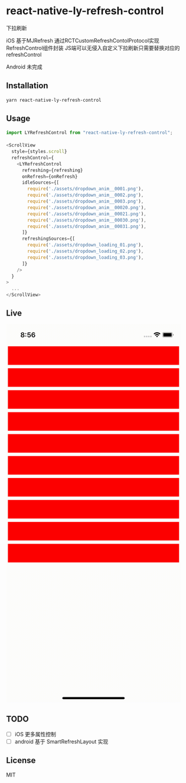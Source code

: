 # react-native-ly-refresh-control

下拉刷新

iOS 基于MJRefresh 通过RCTCustomRefreshContolProtocol实现RefreshControl组件封装
JS端可以无侵入自定义下拉刷新只需要替换对应的refreshControl

Android 未完成

## Installation

```sh
yarn react-native-ly-refresh-control
```

## Usage

```js
import LYRefreshControl from "react-native-ly-refresh-control";

<ScrollView
  style={styles.scroll}
  refreshControl={
    <LYRefreshControl
      refreshing={refreshing}
      onRefresh={onRefresh}
      idleSources={[
        require('./assets/dropdown_anim__0001.png'),
        require('./assets/dropdown_anim__0002.png'),
        require('./assets/dropdown_anim__0003.png'),
        require('./assets/dropdown_anim__00020.png'),
        require('./assets/dropdown_anim__00021.png'),
        require('./assets/dropdown_anim__00030.png'),
        require('./assets/dropdown_anim__00031.png'),
      ]}
      refreshingSources={[
        require('./assets/dropdown_loading_01.png'),
        require('./assets/dropdown_loading_02.png'),
        require('./assets/dropdown_loading_03.png'),
      ]}
    />
  }
>
  ...
</ScrollView>


```

## Live

![](./github/live.gif)

## TODO

* [ ] iOS 更多属性控制
* [ ] android 基于 SmartRefreshLayout 实现

## License

MIT
